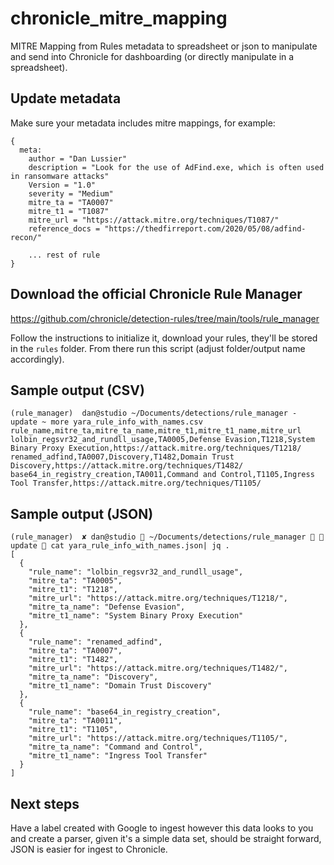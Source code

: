 # chronicle_mitre_mapping
MITRE Mapping from Rules metadata to spreadsheet or json to manipulate and send into Chronicle for dashboarding (or directly manipulate in a spreadsheet).

## Update metadata
Make sure your metadata includes mitre mappings, for example:

```
{
  meta:
    author = "Dan Lussier"
    description = "Look for the use of AdFind.exe, which is often used in ransomware attacks"
    Version = "1.0"
    severity = "Medium"
    mitre_ta = "TA0007"
    mitre_t1 = "T1087"
    mitre_url = "https://attack.mitre.org/techniques/T1087/"
    reference_docs = "https://thedfirreport.com/2020/05/08/adfind-recon/"

    ... rest of rule
}
```

## Download the official Chronicle Rule Manager
https://github.com/chronicle/detection-rules/tree/main/tools/rule_manager

Follow the instructions to initialize it, download your rules, they'll be stored in the `rules` folder. From there run this script (adjust folder/output name accordingly).

## Sample output (CSV)
```
(rule_manager)  dan@studio ~/Documents/detections/rule_manager - update ~ more yara_rule_info_with_names.csv
rule_name,mitre_ta,mitre_ta_name,mitre_t1,mitre_t1_name,mitre_url
lolbin_regsvr32_and_rundll_usage,TA0005,Defense Evasion,T1218,System Binary Proxy Execution,https://attack.mitre.org/techniques/T1218/
renamed_adfind,TA0007,Discovery,T1482,Domain Trust Discovery,https://attack.mitre.org/techniques/T1482/
base64_in_registry_creation,TA0011,Command and Control,T1105,Ingress Tool Transfer,https://attack.mitre.org/techniques/T1105/
```

## Sample output (JSON)
```
(rule_manager)  ✘ dan@studio  ~/Documents/detections/rule_manager   update  cat yara_rule_info_with_names.json| jq .
[
  {
    "rule_name": "lolbin_regsvr32_and_rundll_usage",
    "mitre_ta": "TA0005",
    "mitre_t1": "T1218",
    "mitre_url": "https://attack.mitre.org/techniques/T1218/",
    "mitre_ta_name": "Defense Evasion",
    "mitre_t1_name": "System Binary Proxy Execution"
  },
  {
    "rule_name": "renamed_adfind",
    "mitre_ta": "TA0007",
    "mitre_t1": "T1482",
    "mitre_url": "https://attack.mitre.org/techniques/T1482/",
    "mitre_ta_name": "Discovery",
    "mitre_t1_name": "Domain Trust Discovery"
  },
  {
    "rule_name": "base64_in_registry_creation",
    "mitre_ta": "TA0011",
    "mitre_t1": "T1105",
    "mitre_url": "https://attack.mitre.org/techniques/T1105/",
    "mitre_ta_name": "Command and Control",
    "mitre_t1_name": "Ingress Tool Transfer"
  }
]
```

## Next steps
Have a label created with Google to ingest however this data looks to you and create a parser, given it's a simple data set, should be straight forward, JSON is easier for ingest to Chronicle.
